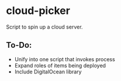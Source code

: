 # cloud-picker

Script to spin up a cloud server.

## To-Do:
* Unify into one script that invokes process
* Expand roles of items being deployed
* Include DigitalOcean library
